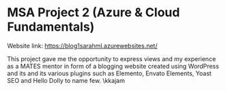 # MSA Project 2 (Azure & Cloud Fundamentals)

Website link: https://blog1sarahml.azurewebsites.net/

This project gave me the opportunity to express views and my experience as a MATES mentor in form of a blogging website created using WordPress and its and its various plugins such as Elemento, Envato Elements, Yoast SEO and Hello Dolly to name few.
\\kkajam 
